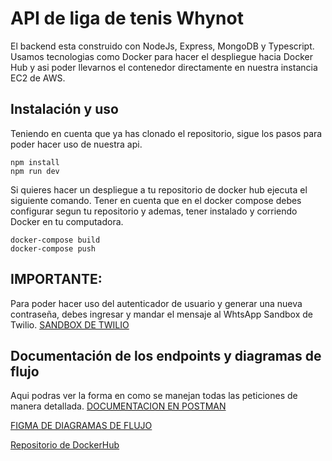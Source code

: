
# API de liga de tenis Whynot

El backend esta construido con NodeJs, Express, MongoDB y Typescript. Usamos tecnologias como Docker para hacer el despliegue hacia Docker Hub y asi poder llevarnos el contenedor directamente en nuestra instancia EC2 de AWS.


## Instalación y uso
Teniendo en cuenta que ya has clonado el repositorio, sigue los pasos para poder hacer uso de nuestra api.

    npm install
    npm run dev
Si quieres hacer un despliegue a tu repositorio de docker hub ejecuta el siguiente comando. Tener en cuenta que en el docker compose debes configurar segun tu repositorio y ademas, tener instalado y corriendo Docker en tu computadora.

    docker-compose build
    docker-compose push

## IMPORTANTE:
Para poder hacer uso del autenticador de usuario y generar una nueva contraseña, debes ingresar y mandar el mensaje al WhtsApp Sandbox de Twilio.
[SANDBOX DE TWILIO](https://api.whatsapp.com/send/?phone=%2b14155238886&text=join%20either-younger&type=phone_number&app_absent=0)

## Documentación de los endpoints y diagramas de flujo
Aqui podras ver la forma en como se manejan todas las peticiones de manera detallada.
[DOCUMENTACION EN POSTMAN](https://documenter.getpostman.com/view/19761247/2s9Ye8faZG)

[FIGMA DE DIAGRAMAS DE FLUJO](https://www.figma.com/file/cZEKJlXzE9RbfLMOtwxZgi/Tennis-League-PR?type=whiteboard&node-id=0:1&t=LZlm7jiYxRq6zWi5-1)

[Repositorio de DockerHub](https://www.figma.com/file/cZEKJlXzE9RbfLMOtwxZgi/Tennis-League-PR?type=whiteboard&node-id=0:1&t=LZlm7jiYxRq6zWi5-1](https://hub.docker.com/r/jhossuan/whynot-league)https://hub.docker.com/r/jhossuan/whynot-league)
